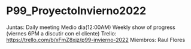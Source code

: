 # P99_ProyectoInvierno2022
Juntas:
Daily meeting Medio dia(12:00AM)
Weekly show of progress (viernes 6PM a discutir con el cliente) 
Trello: 
https://trello.com/b/xFmZ8xjz/p99-invierno-2022
Miembros:
Raul Flores

